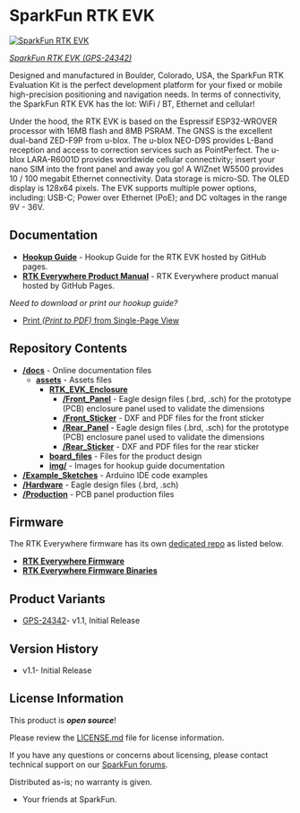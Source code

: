 SparkFun RTK EVK
========================================

[![SparkFun RTK EVK](https://cdn.sparkfun.com/r/600-600/assets/parts/2/4/7/0/6/24342-RTK-EVK-Action-6-1.png)](https://www.sparkfun.com/products/24342)

[*SparkFun RTK EVK (GPS-24342)*](https://www.sparkfun.com/products/24342)

Designed and manufactured in Boulder, Colorado, USA, the SparkFun RTK Evaluation Kit is the perfect development platform for your fixed or mobile high-precision positioning and navigation needs. In terms of connectivity, the SparkFun RTK EVK has the lot: WiFi / BT, Ethernet and cellular!

Under the hood, the RTK EVK is based on the Espressif ESP32-WROVER processor with 16MB flash and 8MB PSRAM. The GNSS is the excellent dual-band ZED-F9P from u-blox. The u-blox NEO-D9S provides L-Band reception and access to correction services such as PointPerfect. The u-blox LARA-R6001D provides worldwide cellular connectivity; insert your nano SIM into the front panel and away you go! A WIZnet W5500 provides 10 / 100 megabit Ethernet connectivity. Data storage is micro-SD. The OLED display is 128x64 pixels. The EVK supports multiple power options, including: USB-C; Power over Ethernet (PoE); and DC voltages in the range 9V - 36V. 

Documentation
--------------

* **[Hookup Guide](http://docs.sparkfun.com/SparkFun_RTK_EVK/)** - Hookup Guide for the RTK EVK hosted by GitHub pages.
* **[RTK Everywhere Product Manual](https://docs.sparkfun.com/SparkFun_RTK_Everywhere_Firmware/)** - RTK Everywhere product manual hosted by GitHub Pages.


*Need to download or print our hookup guide?*

* [Print *(Print to PDF)* from Single-Page View](http://docs.sparkfun.com/SparkFun_RTK_EVK/print_view)

Repository Contents
-------------------

* **[/docs](/docs/)** - Online documentation files
    * **[assets](/docs/assets/)** - Assets files
        * **[RTK_EVK_Enclosure](/docs/assets/RTK_EVK_Enclosure/)**
            * **[/Front_Panel](/Front_Panel/)** - Eagle design files (.brd, .sch) for the prototype (PCB) enclosure panel used to validate the dimensions
            * **[/Front_Sticker](/Front_Sticker/)** - DXF and PDF files for the front sticker
            * **[/Rear_Panel](/Rear_Panel/)** - Eagle design files (.brd, .sch) for the prototype (PCB) enclosure panel used to validate the dimensions
            * **[/Rear_Sticker](/Rear_Sticker/)** - DXF and PDF files for the rear sticker
        * **[board_files](/docs/assets/board_files/)** - Files for the product design
        * **[img/](/docs/assets/img/hookup_guide/)** - Images for hookup guide documentation
* **[/Example_Sketches](/Example_Sketches/)** - Arduino IDE code examples
* **[/Hardware](/Hardware/)** - Eagle design files (.brd, .sch)
* **[/Production](/Production/)** - PCB panel production files



Firmware
----------------

The RTK Everywhere firmware has its own [dedicated repo](https://github.com/sparkfun/SparkFun_RTK_Everywhere_Firmware) as listed below.

* **[RTK Everywhere Firmware](https://github.com/sparkfun/SparkFun_RTK_Everywhere_Firmware)**
* **[RTK Everywhere Firmware Binaries](https://github.com/sparkfun/SparkFun_RTK_Everywhere_Firmware_Binaries)**



Product Variants
----------------

* [GPS-24342](https://www.sparkfun.com/products/24342)- v1.1, Initial Release



Version History
---------------

* v1.1- Initial Release



License Information
-------------------

This product is ***open source***!

Please review the [LICENSE.md](./LICENSE.md) file for license information.

If you have any questions or concerns about licensing, please contact technical support on our [SparkFun forums](https://forum.sparkfun.com/viewforum.php?f=152).

Distributed as-is; no warranty is given.

- Your friends at SparkFun.
